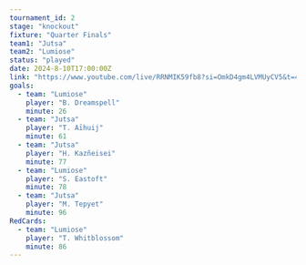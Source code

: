 ```yaml
---
tournament_id: 2
stage: "knockout"
fixture: "Quarter Finals"
team1: "Jutsa"
team2: "Lumiose"
status: "played"
date: 2024-8-10T17:00:00Z
link: "https://www.youtube.com/live/RRNMIK59fb8?si=OmkD4gm4LVMUyCV5&t=4454"
goals:
  - team: "Lumiose"
    player: "B. Dreamspell"
    minute: 26
  - team: "Jutsa"
    player: "T. Aīhuij"
    minute: 61
  - team: "Jutsa"
    player: "H. Kazñeisei"
    minute: 77
  - team: "Lumiose"
    player: "S. Eastoft"
    minute: 78
  - team: "Jutsa"
    player: "M. Tepyet"
    minute: 96
RedCards:
  - team: "Lumiose"
    player: "T. Whitblossom"
    minute: 86
---
```

